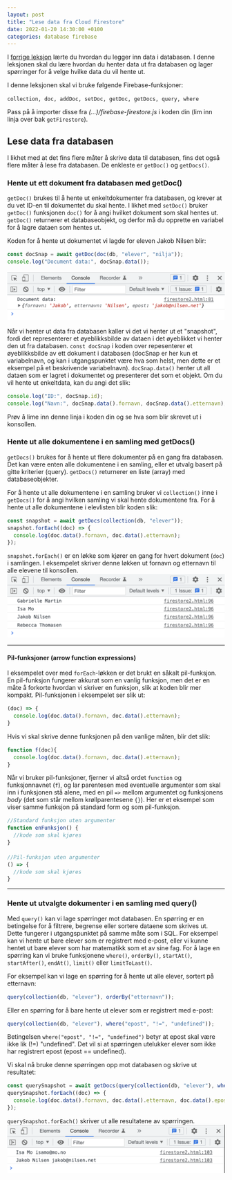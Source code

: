 ```yaml
---
layout: post
title: "Lese data fra Cloud Firestore"
date: 2022-01-20 14:30:00 +0100
categories: database firebase
---
```


I [forrige leksjon](/database/firebase/2022/01/16/skrive-data-til-cloud-firestore.html) lærte du hvordan du legger inn data i databasen. I denne leksjonen skal du lære hvordan du henter data ut fra databasen og lager spørringer for å velge hvilke data du vil hente ut.

I denne leksjonen skal vi bruke følgende Firebase-funksjoner:

`collection, doc, addDoc, setDoc, getDoc, getDocs, query, where` 

Pass på å importer disse fra _(...)/firebase-firestore.js_ i koden din (lim inn linja over bak `getFirestore`).

## Lese data fra databasen
I likhet med at det fins flere måter å skrive data til databasen, fins det også flere måter å lese fra databasen. De enkleste er `getDoc()` og `getDocs()`. 

### Hente ut ett dokument fra databasen med getDoc()
`getDoc()` brukes til å hente ut enkeltdokumenter fra databasen, og krever at du vet ID-en til dokumentet du skal hente. I likhet med `setDoc()` bruker `getDoc()` funksjonen `doc()` for å angi hvilket dokument som skal hentes ut. `getDoc()` returnerer et databaseobjekt, og derfor må du opprette en variabel for å lagre dataen som hentes ut.

Koden for å hente ut dokumentet vi lagde for eleven Jakob Nilsen blir:
```javascript
const docSnap = await getDoc(doc(db, "elever", "nilja"));
console.log("Document data:", docSnap.data());
```
![Skjermbilde av konsoll med utskriften "Document data" og data tilhørende eleven Jakob Nilsen](/img/2022-01-20-lese-data-fra-cloud-firestore/fs-lesdata-console-nilja.png)

Når vi henter ut data fra databasen kaller vi det vi henter ut et "snapshot", fordi det representerer et øyeblikksbilde av dataen i det øyeblikket vi henter den ut fra databasen. `const docSnap` i koden over repesenterer et øyeblikksbilde av ett dokument i databasen (docSnap er her kun et variabelnavn, og kan i utgangspunktet være hva som helst, men dette er et eksempel på et beskrivende variabelnavn). `docSnap.data()` henter ut all dataen som er lagret i dokumentet og presenterer det som et objekt. Om du vil hente ut enkeltdata, kan du angi det slik:
```javascript
console.log("ID:", docSnap.id);
console.log("Navn:", docSnap.data().fornavn, docSnap.data().etternavn); 
```
Prøv å lime inn denne linja i koden din og se hva som blir skrevet ut i konsollen.

### Hente ut alle dokumentene i en samling med getDocs()
`getDocs()` brukes for å hente ut flere dokumenter på en gang fra databasen. Det kan være enten alle dokumentene i en samling, eller et utvalg basert på gitte kriterier (query). `getDocs()` returnerer en liste (array) med databaseobjekter.

For å hente ut alle dokumentene i en samling bruker vi `collection()` inne i `getDocs()` for å angi hvilken samling vi skal hente dokumentene fra. For å hente ut alle dokumentene i elevlisten blir koden slik:
```javascript
const snapshot = await getDocs(collection(db, "elever"));
snapshot.forEach((doc) => {
  console.log(doc.data().fornavn, doc.data().etternavn);
}); 
```
`snapshot.forEach()` er en løkke som kjører en gang for hvert dokument (`doc`) i samlingen. I eksempelet skriver denne løkken ut fornavn og etternavn til alle elevene til konsollen.
![Skjermbilde av konsoll med utskrift av fornavn og etternavn til alle elever i databasen](/img/2022-01-20-lese-data-fra-cloud-firestore/fs-lesdata-console-alle-elever.png)

<hr />

#### Pil-funksjoner (arrow function expressions)
I eksempelet over med `forEach`-løkken er det brukt en såkalt pil-funksjon. En pil-funksjon fungerer akkurat som en vanlig funksjon, men det er en måte å forkorte hvordan vi skriver en funksjon, slik at koden blir mer kompakt. Pil-funksjonen i eksempelet ser slik ut:
```javascript
(doc) => {
  console.log(doc.data().fornavn, doc.data().etternavn);
}
```
Hvis vi skal skrive denne funksjonen på den vanlige måten, blir det slik:
```javascript
function f(doc){
  console.log(doc.data().fornavn, doc.data().etternavn);
}
```
Når vi bruker pil-funksjoner, fjerner vi altså ordet `function` og funksjonnavnet (`f`), og lar parentesen med eventuelle argumenter som skal inn i funksjonen stå alene, med en pil `=>` mellom argumentet og funksjonens _body_ (det som står mellom krøllparentesene `{}`). Her er et eksempel som viser samme funksjon på standard form og som pil-funksjon.
```javascript
//Standard funksjon uten argumenter
function enFunksjon() {
  //kode som skal kjøres
}

//Pil-funksjon uten argumenter
() => {
  //kode som skal kjøres
}
```

<hr />

### Hente ut utvalgte dokumenter i en samling med query()
Med `query()` kan vi lage spørringer mot databasen. En spørring er en betingelse for å filtrere, begrense eller sortere dataene som skrives ut. Dette fungerer i utgangspunktet på samme måte som i SQL. For eksempel kan vi hente ut bare elever som er registrert med e-post, eller vi kunne hentet ut bare elever som har matematikk som et av sine fag. For å lage en spørring kan vi bruke funksjonene `where()`, `orderBy()`, `startAt()`, `startAfter()`, `endAt()`, `limit()` eller `limitToLast()`.

For eksempel kan vi lage en spørring for å hente ut alle elever, sortert på etternavn:
```javascript
query(collection(db, "elever"), orderBy("etternavn"));
```

Eller en spørring for å bare hente ut elever som er registrert med e-post:
```javascript
query(collection(db, "elever"), where("epost", "!=", "undefined"));
```
Betingelsen `where("epost", "!=", "undefined")` betyr at epost skal være ikke lik (!=) "undefined". Det vil si at spørringen utelukker elever som ikke har registrert epost (epost == undefined).

Vi skal nå bruke denne spørringen opp mot databasen og skrive ut resultatet:
```javascript
const querySnapshot = await getDocs(query(collection(db, "elever"), where("epost", "!=", "undefined")));
querySnapshot.forEach((doc) => {
  console.log(doc.data().fornavn, doc.data().etternavn, doc.data().epost); //[Fornavn] [Etternavn] [Epost]
});
```
`querySnapshot.forEach()` skriver ut alle resultatene av spørringen.
![Skjermbilde av konsoll med utskrift av fornavn, etternavn og epost til alle elever som er registrert med epost i databasen](/img/2022-01-20-lese-data-fra-cloud-firestore/fs-lesdata-console-elever-med-epost.png)
